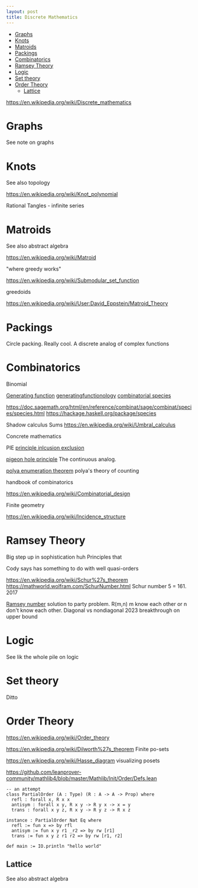 ```yaml
---
layout: post
title: Discrete Mathematics
---
```


- [Graphs](#graphs)
- [Knots](#knots)
- [Matroids](#matroids)
- [Packings](#packings)
- [Combinatorics](#combinatorics)
- [Ramsey Theory](#ramsey-theory)
- [Logic](#logic)
- [Set theory](#set-theory)
- [Order Theory](#order-theory)
  - [Lattice](#lattice)

<https://en.wikipedia.org/wiki/Discrete_mathematics>

# Graphs

See note on graphs

# Knots

See also topology

<https://en.wikipedia.org/wiki/Knot_polynomial>

Rational Tangles - infinite series

# Matroids

See also abstract algebra

<https://en.wikipedia.org/wiki/Matroid>

"where greedy works"

<https://en.wikipedia.org/wiki/Submodular_set_function>

greedoids

<https://en.wikipedia.org/wiki/User:David_Eppstein/Matroid_Theory>

# Packings

Circle packing. Really cool. A discrete analog of complex functions

# Combinatorics

Binomial

[Generating function](https://en.wikipedia.org/wiki/Generating_function)
[generatingfunctionology](https://www2.math.upenn.edu/~wilf/DownldGF.html)
[combinatorial species](https://en.wikipedia.org/wiki/Combinatorial_species)

<https://doc.sagemath.org/html/en/reference/combinat/sage/combinat/species/species.html>
<https://hackage.haskell.org/package/species>

Shadow calculus
Sums
<https://en.wikipedia.org/wiki/Umbral_calculus>

Concrete mathematics

PIE [principle inlcusion exclusion](https://en.wikipedia.org/wiki/Inclusion%E2%80%93exclusion_principle)

[pigeon hole principle](https://en.wikipedia.org/wiki/Pigeonhole_principle)
The continuous analog.

[polya enumeration theorem](https://en.wikipedia.org/wiki/P%C3%B3lya_enumeration_theorem) polya's theory of counting

handbook of combinatorics

<https://en.wikipedia.org/wiki/Combinatorial_design>

Finite geometry

<https://en.wikipedia.org/wiki/Incidence_structure>

# Ramsey Theory

Big step up in sophistication huh
Principles that

Cody says has something to do with well quasi-orders

<https://en.wikipedia.org/wiki/Schur%27s_theorem>
<https://mathworld.wolfram.com/SchurNumber.html>
Schur number 5 = 161. 2017

[Ramsey number](https://mathworld.wolfram.com/RamseyNumber.html) solution to party problem. R(m,n) m know each other or n don't know each other.
Diagonal vs nondiagonal
2023 breakthrough on upper bound

# Logic

See lik the whole pile on logic

# Set theory

Ditto

# Order Theory

<https://en.wikipedia.org/wiki/Order_theory>

<https://en.wikipedia.org/wiki/Dilworth%27s_theorem>
Finite po-sets

<https://en.wikipedia.org/wiki/Hasse_diagram> visualizing posets

<https://github.com/leanprover-community/mathlib4/blob/master/Mathlib/Init/Order/Defs.lean>

```lean
-- an attempt
class PartialOrder (A : Type) (R : A -> A -> Prop) where
  refl : forall x, R x x
  antisym : forall x y, R x y -> R y x -> x = y
  trans : forall x y z, R x y -> R y z -> R x z

instance : PartialOrder Nat Eq where 
  refl := fun x => by rfl
  antisym := fun x y r1 _r2 => by rw [r1]
  trans := fun x y z r1 r2 => by rw [r1, r2]

def main := IO.println "hello world"

```

## Lattice

See also abstract algebra
